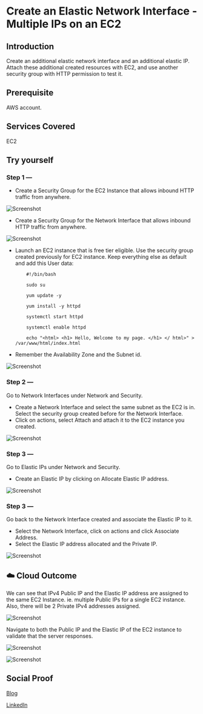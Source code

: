 # Create an Elastic Network Interface - Multiple IPs on an EC2

## Introduction

Create an additional elastic network interface and an additional elastic IP.  Attach these additional created resources with EC2, and use another security group with HTTP permission to test it.

## Prerequisite

AWS account.

## Services Covered

EC2

## Try yourself

### Step 1 — 
- Create a Security Group for the EC2 Instance that allows inbound HTTP traffic from anywhere.

![Screenshot](https://github.com/aaditunni/100DaysOfCloud/blob/main/Journey/009/day9.JPG)

- Create a Security Group for the Network Interface that allows inbound HTTP traffic from anywhere.

![Screenshot](https://github.com/aaditunni/100DaysOfCloud/blob/main/Journey/009/day9.1.JPG)

- Launch an EC2 instance that is free tier eligible. Use the security group created previously for EC2 instance. Keep everything else as default and add this User data:
    ```
        #!/bin/bash

        sudo su

        yum update -y

        yum install -y httpd

        systemctl start httpd

        systemctl enable httpd

        echo "<html> <h1> Hello, Welcome to my page. </h1> </ html>" > /var/www/html/index.html
    ```
- Remember the Availability Zone and the Subnet id.

![Screenshot](https://github.com/aaditunni/100DaysOfCloud/blob/main/Journey/009/day9.2.JPG)

### Step 2 — 
Go to Network Interfaces under Network and Security.
- Create a Network Interface and select the same subnet as the EC2 is in. Select the security group created before for the Network Interface.
- Click on actions, select Attach and attach it to the EC2 instance you created.

![Screenshot](https://github.com/aaditunni/100DaysOfCloud/blob/main/Journey/009/day9.3.JPG)

### Step 3 — 
Go to Elastic IPs under Network and Security.
- Create an Elastic IP by clicking on Allocate Elastic IP address.

![Screenshot](https://github.com/aaditunni/100DaysOfCloud/blob/main/Journey/009/day9.4.JPG)

### Step 3 — 
Go back to the Network Interface created and associate the Elastic IP to it.
- Select the Network Interface, click on actions and click Associate Address.
- Select the Elastic IP address allocated and the Private IP.

![Screenshot](https://github.com/aaditunni/100DaysOfCloud/blob/main/Journey/009/day9.5.JPG)

## ☁️ Cloud Outcome
We can see that IPv4 Public IP and the Elastic IP address are assigned to the same EC2 Instance. ie. multiple Public IPs for a single EC2 instance. Also, there will be 2 Private IPv4 addresses assigned.

![Screenshot](https://github.com/aaditunni/100DaysOfCloud/blob/main/Journey/009/day9.6.JPG)

Navigate to both the Public IP and the Elastic IP of the EC2 instance to validate that the server responses.

![Screenshot](https://github.com/aaditunni/100DaysOfCloud/blob/main/Journey/009/day9.7.JPG)

![Screenshot](https://github.com/aaditunni/100DaysOfCloud/blob/main/Journey/009/day9.8.JPG)


## Social Proof

[Blog](https://dev.to/aaditunni/create-elastic-network-interface-multiple-ips-on-an-ec2-3189)

[LinkedIn](https://www.linkedin.com/posts/aaditunni_100daysofcloud-aws-cloud-activity-7018185848588251136-S9Zc?utm_source=share&utm_medium=member_desktop)
